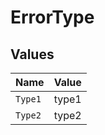 # ErrorType


## Values

| Name    | Value   |
| ------- | ------- |
| `Type1` | type1   |
| `Type2` | type2   |